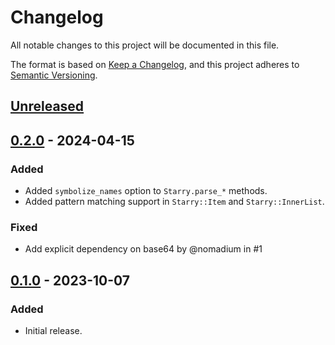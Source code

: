# Changelog

All notable changes to this project will be documented in this file.

The format is based on [Keep a Changelog](https://keepachangelog.com/),
and this project adheres to [Semantic Versioning](https://semver.org/).

## [Unreleased](https://github.com/takemar/starry/compare/0.1.0...main)

## [0.2.0](https://github.com/takemar/starry/compare/0.1.0...0.2.0) - 2024-04-15

### Added

- Added `symbolize_names` option to `Starry.parse_*` methods.
- Added pattern matching support in `Starry::Item` and `Starry::InnerList`.

### Fixed

- Add explicit dependency on base64 by @nomadium in #1

## [0.1.0](https://github.com/takemar/starry/compare/e4e86131b013819935425b9e438cc8e8734bf3fd...0.1.0) - 2023-10-07

### Added

- Initial release.
